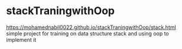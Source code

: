 # stackTraningwithOop
 https://mohamednabil0022.github.io/stackTraningwithOop/stack.html
simple project for training on data structure stack and using oop to implement it 
